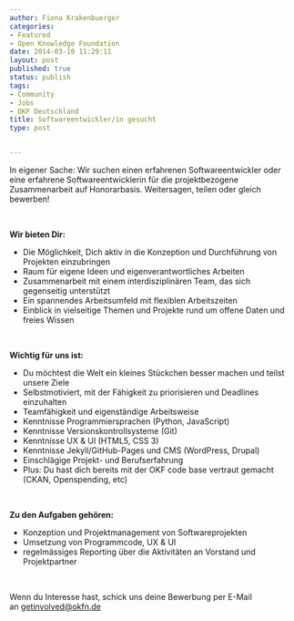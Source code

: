 ```yaml
---
author: Fiona Krakenbuerger
categories:
- Featured
- Open Knowledge Foundation
date: 2014-03-10 11:29:11
layout: post
published: true
status: publish
tags:
- Community
- Jobs
- OKF Deutschland
title: Softwareentwickler/in gesucht
type: post


---
```


In eigener Sache: Wir suchen einen erfahrenen Softwareentwickler oder eine erfahrene Softwareentwicklerin für die projektbezogene Zusammenarbeit auf Honorarbasis. Weitersagen, teilen oder gleich bewerben!

 

**Wir bieten Dir:**

  * Die Möglichkeit, Dich aktiv in die Konzeption und Durchführung von Projekten einzubringen
  * Raum für eigene Ideen und eigenverantwortliches Arbeiten
  * Zusammenarbeit mit einem interdisziplinären Team, das sich gegenseitig unterstützt
  * Ein spannendes Arbeitsumfeld mit flexiblen Arbeitszeiten
  * Einblick in vielseitige Themen und Projekte rund um offene Daten und freies Wissen

 

**Wichtig für uns ist:**

  * Du möchtest die Welt ein kleines Stückchen besser machen und teilst unsere Ziele
  * Selbstmotiviert, mit der Fähigkeit zu priorisieren und Deadlines einzuhalten
  * Teamfähigkeit und eigenständige Arbeitsweise
  * Kenntnisse Programmiersprachen (Python, JavaScript)
  * Kenntnisse Versionskontrollsysteme (Git)
  * Kenntnisse UX & UI (HTML5, CSS 3)
  * Kenntnisse Jekyll/GitHub-Pages und CMS (WordPress, Drupal)
  * Einschlägige Projekt- und Berufserfahrung
  * Plus: Du hast dich bereits mit der OKF code base vertraut gemacht (CKAN, Openspending, etc)

 

**Zu den Aufgaben gehören:**

  * Konzeption und Projektmanagement von Softwareprojekten
  * Umsetzung von Programmcode, UX & UI
  * regelmässiges Reporting über die Aktivitäten an Vorstand und Projektpartner

 

Wenn du Interesse hast, schick uns deine Bewerbung per E-Mail an [getinvolved@okfn.de](mailto:getinvolved@okfn.de)

 